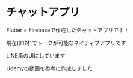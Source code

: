 # チャットアプリ

Flutter × Firebaseで作成したチャットアプリです！

現在は1対1でトークが可能なネイティブアプリです

LINE風のUIにしています

Udemyの動画を参考に作成しました
